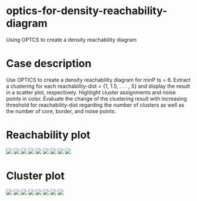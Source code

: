 # optics-for-density-reachability-diagram
Using OPTCS to create a density reachability diagram 

# Case description
Use OPTICS to create a density reachability diagram for minP ts = 6. Extract a clustering for each reachability-dist = {1, 1.5, . . . , 5}
and display the result in a scatter plot, respectively. Highlight cluster assignments and noise
points in color. Evaluate the change of the clustering result with increasing threshold for
reachability-dist regarding the number of clusters as well as the number of core, border, and
noise points.

# Reachability plot
![](https://github.com/ranjiGT/optics-for-density-reachability-diagram/blob/main/reach.png)
![](https://github.com/ranjiGT/optics-for-density-reachability-diagram/blob/main/reach1.0.png)
![](https://github.com/ranjiGT/optics-for-density-reachability-diagram/blob/main/reach1.5.png)
![](https://github.com/ranjiGT/optics-for-density-reachability-diagram/blob/main/reach2.5.png)
![](https://github.com/ranjiGT/optics-for-density-reachability-diagram/blob/main/reach2.png)
![](https://github.com/ranjiGT/optics-for-density-reachability-diagram/blob/main/reach3.5.png)
![](https://github.com/ranjiGT/optics-for-density-reachability-diagram/blob/main/reach3.png)
![](https://github.com/ranjiGT/optics-for-density-reachability-diagram/blob/main/reach4.5.png)
![](https://github.com/ranjiGT/optics-for-density-reachability-diagram/blob/main/reach5.png)

# Cluster plot
![](https://github.com/ranjiGT/optics-for-density-reachability-diagram/blob/main/clus1.0.png)
![](https://github.com/ranjiGT/optics-for-density-reachability-diagram/blob/main/clus1.5.png)
![](https://github.com/ranjiGT/optics-for-density-reachability-diagram/blob/main/clus2.5.png)
![](https://github.com/ranjiGT/optics-for-density-reachability-diagram/blob/main/clus3.5.png)
![](https://github.com/ranjiGT/optics-for-density-reachability-diagram/blob/main/clus3.png)
![](https://github.com/ranjiGT/optics-for-density-reachability-diagram/blob/main/clus4.5.png)
![](https://github.com/ranjiGT/optics-for-density-reachability-diagram/blob/main/clus4.png)
![](https://github.com/ranjiGT/optics-for-density-reachability-diagram/blob/main/clus5.png)

